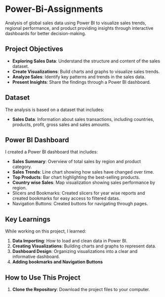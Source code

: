 # Power-Bi-Assignments
Analysis of global sales data using Power BI to visualize sales trends, regional performance, and product providing insights through interactive dashboards for better decision-making.

## Project Objectives

- **Exploring Sales Data**: Understand the structure and content of the sales dataset.
- **Create Visualizations**: Build charts and graphs to visualize sales trends.
- **Analyze Sales**: Identify key patterns and trends in the sales data.
- **Present Insights**: Share the findings through a Power BI dashboard.

## Dataset

The analysis is based on a dataset that includes:

- **Sales Data**: Information about sales transactions, including countries, products, profit, gross sales and sales amounts.

## Power BI Dashboard

I created a Power BI dashboard that includes:

- **Sales Summary**: Overview of total sales by region and product category.
- **Sales Trends**: Line chart showing how sales have changed over time.
- **Top Products**: Bar chart highlighting the best-selling products.
- **Country wise Sales**: Map visualization showing sales performance by region.
- Slicers and Bookmarks: Created slicers for year wise reports and created bookmarks for easy access to filtered datas.
- Navigation Buttons: Created buttons for navigating through pages.

  
## Key Learnings

While working on this project, I learned:

1. **Data Importing**: How to load and clean data in Power BI.
2. **Creating Visualizations**: Building charts and graphs to represent data.
3. **Dashboard Design**: Organizing visualizations into a clear and informative dashboard.
4. **Adding bookmarks and Navigation Buttons**

## How to Use This Project

1. **Clone the Repository**: Download the project files to your computer.
